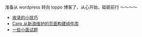准备从 wordpress 转向 loppo 博客了，从心开始，砥砺前行 ～～～～
- [收录的小技巧](/doc/index.html)
- [Carp 从新浪维护的页面构建组件库](http://carp.sinaapp.com)
- [一些小面试题](/interview_questions)



